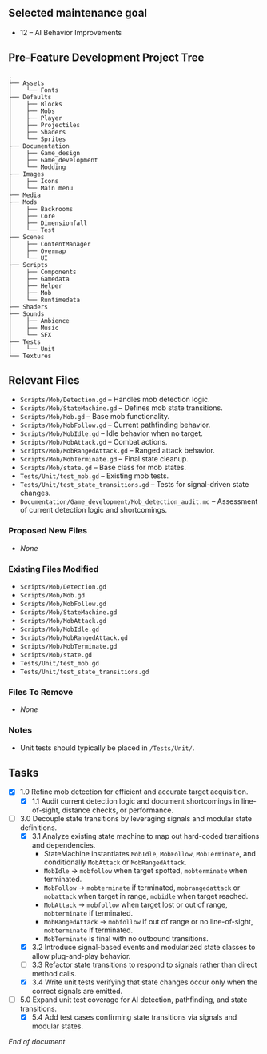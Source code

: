 ## Selected maintenance goal
- 12 – AI Behavior Improvements

## Pre-Feature Development Project Tree
```
.
├── Assets
│    └── Fonts
├── Defaults
│    ├── Blocks
│    ├── Mobs
│    ├── Player
│    ├── Projectiles
│    ├── Shaders
│    └── Sprites
├── Documentation
│    ├── Game_design
│    ├── Game_development
│    └── Modding
├── Images
│    ├── Icons
│    └── Main menu
├── Media
├── Mods
│    ├── Backrooms
│    ├── Core
│    ├── Dimensionfall
│    └── Test
├── Scenes
│    ├── ContentManager
│    ├── Overmap
│    └── UI
├── Scripts
│    ├── Components
│    ├── Gamedata
│    ├── Helper
│    ├── Mob
│    └── Runtimedata
├── Shaders
├── Sounds
│    ├── Ambience
│    ├── Music
│    └── SFX
├── Tests
│    └── Unit
└── Textures
```

## Relevant Files
- `Scripts/Mob/Detection.gd` – Handles mob detection logic.
- `Scripts/Mob/StateMachine.gd` – Defines mob state transitions.
- `Scripts/Mob/Mob.gd` – Base mob functionality.
- `Scripts/Mob/MobFollow.gd` – Current pathfinding behavior.
- `Scripts/Mob/MobIdle.gd` – Idle behavior when no target.
- `Scripts/Mob/MobAttack.gd` – Combat actions.
- `Scripts/Mob/MobRangedAttack.gd` – Ranged attack behavior.
- `Scripts/Mob/MobTerminate.gd` – Final state cleanup.
- `Scripts/Mob/state.gd` – Base class for mob states.
- `Tests/Unit/test_mob.gd` – Existing mob tests.
- `Tests/Unit/test_state_transitions.gd` – Tests for signal-driven state changes.
- `Documentation/Game_development/Mob_detection_audit.md` – Assessment of current detection logic and shortcomings.

### Proposed New Files
- _None_

### Existing Files Modified
- `Scripts/Mob/Detection.gd`
- `Scripts/Mob/Mob.gd`
- `Scripts/Mob/MobFollow.gd`
- `Scripts/Mob/StateMachine.gd`
- `Scripts/Mob/MobAttack.gd`
- `Scripts/Mob/MobIdle.gd`
- `Scripts/Mob/MobRangedAttack.gd`
- `Scripts/Mob/MobTerminate.gd`
- `Scripts/Mob/state.gd`
- `Tests/Unit/test_mob.gd`
- `Tests/Unit/test_state_transitions.gd`

### Files To Remove
- _None_

### Notes
- Unit tests should typically be placed in `/Tests/Unit/`.

## Tasks
- [x] 1.0 Refine mob detection for efficient and accurate target acquisition.
  - [x] 1.1 Audit current detection logic and document shortcomings in line-of-sight, distance checks, or performance.
- [ ] 3.0 Decouple state transitions by leveraging signals and modular state definitions.
  - [x] 3.1 Analyze existing state machine to map out hard-coded transitions and dependencies.
    - StateMachine instantiates `MobIdle`, `MobFollow`, `MobTerminate`, and conditionally `MobAttack` or `MobRangedAttack`.
    - `MobIdle` → `mobfollow` when target spotted, `mobterminate` when terminated.
    - `MobFollow` → `mobterminate` if terminated, `mobrangedattack` or `mobattack` when target in range, `mobidle` when target reached.
    - `MobAttack` → `mobfollow` when target lost or out of range, `mobterminate` if terminated.
    - `MobRangedAttack` → `mobfollow` if out of range or no line-of-sight, `mobterminate` if terminated.
    - `MobTerminate` is final with no outbound transitions.
  - [x] 3.2 Introduce signal-based events and modularized state classes to allow plug-and-play behavior.
  - [ ] 3.3 Refactor state transitions to respond to signals rather than direct method calls.
  - [x] 3.4 Write unit tests verifying that state changes occur only when the correct signals are emitted.
- [ ] 5.0 Expand unit test coverage for AI detection, pathfinding, and state transitions.
  - [x] 5.4 Add test cases confirming state transitions via signals and modular states.

*End of document*
